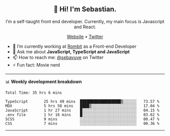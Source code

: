 <h2 align="center">👋 Hi! I'm Sebastian.</h2>
<p align="center">I’m a self-taught front end developer. Currently, my main focus is Javascript and React.</p>
<p align="center">
  <a href="https://sebastianvuye.be">Website</a> •
  <a href="https://twitter.com/sebavuye">Twitter</a>
</p>


- 🔭 I’m currently working at [Rombit](https://rombit.com/) as a Front-end Developer
- 💬 Ask me about **JavaScript, TypeScript and JavaScript**
- 📫 How to reach me: [@sebavuye](https://twitter.com/sebavuye) on Twitter
- ⚡ Fun fact: Movie nerd

-------

📊 **Weekly development breakdown**

<!--START_SECTION:waka-->

```text
Total Time: 35 hrs 6 mins

TypeScript       25 hrs 49 mins  ██████████████████▒░░░░░░   73.57 %
MDX              5 hrs 58 mins   ████▒░░░░░░░░░░░░░░░░░░░░   17.04 %
JavaScript       1 hr 27 mins    █░░░░░░░░░░░░░░░░░░░░░░░░   04.15 %
.env file        1 hr 16 mins    █░░░░░░░░░░░░░░░░░░░░░░░░   03.62 %
SCSS             9 mins          ░░░░░░░░░░░░░░░░░░░░░░░░░   00.47 %
CSS              7 mins          ░░░░░░░░░░░░░░░░░░░░░░░░░   00.36 %
```

<!--END_SECTION:waka-->
-------
